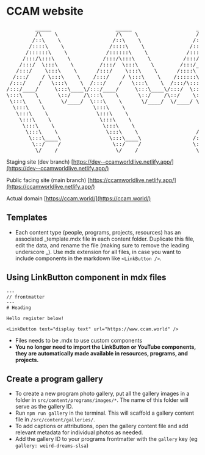 # CCAM website

<pre>         _____                    _____                    _____                    _____          
         /\    \                  /\    \                  /\    \                  /\    \         
        /::\    \                /::\    \                /::\    \                /::\____\        
       /::::\    \              /::::\    \              /::::\    \              /::::|   |        
      /::::::\    \            /::::::\    \            /::::::\    \            /:::::|   |        
     /:::/\:::\    \          /:::/\:::\    \          /:::/\:::\    \          /::::::|   |        
    /:::/  \:::\    \        /:::/  \:::\    \        /:::/__\:::\    \        /:::/|::|   |        
   /:::/    \:::\    \      /:::/    \:::\    \      /::::\   \:::\    \      /:::/ |::|   |        
  /:::/    / \:::\    \    /:::/    / \:::\    \    /::::::\   \:::\    \    /:::/  |::|___|______  
 /:::/    /   \:::\    \  /:::/    /   \:::\    \  /:::/\:::\   \:::\    \  /:::/   |::::::::\    \ 
/:::/____/     \:::\____\/:::/____/     \:::\____\/:::/  \:::\   \:::\____\/:::/    |:::::::::\____\
\:::\    \      \::/    /\:::\    \      \::/    /\::/    \:::\  /:::/    /\::/    / ~~~~~/:::/    /
 \:::\    \      \/____/  \:::\    \      \/____/  \/____/ \:::\/:::/    /  \/____/      /:::/    / 
  \:::\    \               \:::\    \                       \::::::/    /               /:::/    /  
   \:::\    \               \:::\    \                       \::::/    /               /:::/    /   
    \:::\    \               \:::\    \                      /:::/    /               /:::/    /    
     \:::\    \               \:::\    \                    /:::/    /               /:::/    /     
      \:::\    \               \:::\    \                  /:::/    /               /:::/    /      
       \:::\____\               \:::\____\                /:::/    /               /:::/    /       
        \::/    /                \::/    /                \::/    /                \::/    /        
         \/____/                  \/____/                  \/____/                  \/____/     </pre>

Staging site (dev branch)
[https://dev--ccamworldlive.netlify.app/](https://dev--ccamworldlive.netlify.app/)

Public facing site (main branch)
[https://ccamworldlive.netlify.app/](https://ccamworldlive.netlify.app/)

Actual domain
[https://ccam.world/](https://ccam.world/)

## Templates

-   Each content type (people, programs, projects, resources) has an associated _template.mdx file in each content folder. Duplicate this file, edit the data, and rename the file (making sure to remove the leading underscore _). Use mdx extension for all files, in case you want to include components in the markdown like `<LinkButton />`.

## Using LinkButton component in mdx files

<!-- prettier-ignore-start -->
```mdx
---
// frontmatter
---
# Heading

Hello register below!

<LinkButton text="display text" url="https://www.ccam.world" />
```
<!-- prettier-ignore-end -->

-   Files needs to be .mdx to use custom components
-   **You no longer need to import the LinkButton or YouTube components, they are automatically made available in resources, programs, and projects.**

## Create a program gallery

-   To create a new program photo gallery, put all the gallery images in a folder in `src/content/programs/images/*`. The name of this folder will serve as the gallery ID.
-   Run `npm run gallery` in the terminal. This will scaffold a gallery content file in `/src/content/galleries/`.
-   To add captions or attributions, open the gallery content file and add relevant metadata for individual photos as needed.
-   Add the gallery ID to your programs frontmatter with the `gallery` key (eg `gallery: weird-dreams-slsa`)
